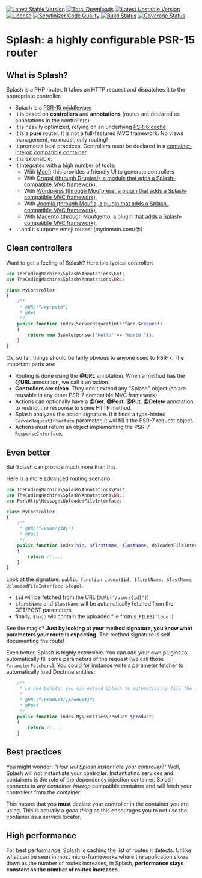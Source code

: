 [![Latest Stable Version](https://poser.pugx.org/thecodingmachine/splash-router/v/stable)](https://packagist.org/packages/mouf/mvc.splash-common)
[![Total Downloads](https://poser.pugx.org/thecodingmachine/splash-router/downloads)](https://packagist.org/packages/mouf/mvc.splash-common)
[![Latest Unstable Version](https://poser.pugx.org/thecodingmachine/splash-router/v/unstable)](https://packagist.org/packages/mouf/mvc.splash-common)
[![License](https://poser.pugx.org/thecodingmachine/splash-router/license)](https://packagist.org/packages/mouf/mvc.splash-common)
[![Scrutinizer Code Quality](https://scrutinizer-ci.com/g/thecodingmachine/splash-router/badges/quality-score.png?b=master)](https://scrutinizer-ci.com/g/thecodingmachine/mvc.splash-common/?branch=master)
[![Build Status](https://travis-ci.org/thecodingmachine/splash-router.svg?branch=master)](https://travis-ci.org/thecodingmachine/mvc.splash-common)
[![Coverage Status](https://coveralls.io/repos/thecodingmachine/splash-router/badge.svg?branch=master&service=github)](https://coveralls.io/github/thecodingmachine/mvc.splash-common?branch=master)

Splash: a highly configurable PSR-15 router
===========================================

What is Splash?
---------------

Splash is a PHP router. It takes an HTTP request and dispatches it to the appropriate controller.
  
- Splash is a [PSR-15 middleware](http://www.php-fig.org/psr/psr-15/)
- It is based on **controllers** and **annotations** (routes are declared as annotations in the controllers)
- It is heavily optimized, relying on an underlying [PSR-6 cache](http://www.php-fig.org/psr/psr-6/)
- It is a **pure** router. It is not a full-featured MVC framework. No views management, no model, only routing!
- It promotes best practices. Controllers must be declared in a [container-interop compatible container](https://github.com/container-interop/container-interop/).
- It is extensible.
- It integrates with a high number of tools:
    - With [Mouf](http://mouf-php.com): this provides a friendly UI to generate controllers
    - With [Drupal (through Druplash, a module that adds a Splash-compatible MVC framework)](http://mouf-php.com/packages/mouf/integration.drupal.druplash),
    - With [Wordpress (through Moufpress, a plugin that adds a Splash-compatible MVC framework)](http://mouf-php.com/packages/mouf/integration.wordpress.moufpress),
    - With [Joomla (through Moufla, a plugin that adds a Splash-compatible MVC framework)](http://mouf-php.com/packages/mouf/integration.wordpress.moufpress),
    - With [Magento (through Moufgento, a plugin that adds a Splash-compatible MVC framework)](http://mouf-php.com/packages/mouf/integration.magento.moufgento),
- ... and it supports emoji routes! (mydomain.com/😍)


Clean controllers
-----------------

Want to get a feeling of Splash? Here is a typical controller:

```php
use TheCodingMachine\Splash\Annotations\Get;
use TheCodingMachine\Splash\Annotations\URL;

class MyController
{
    /**
     * @URL("/my/path")
     * @Get
     */
    public function index(ServerRequestInterface $request)
    {
        return new JsonResponse(["Hello" => "World!"]);
    }
}
```

Ok, so far, things should be fairly obvious to anyone used to PSR-7. The important parts are:

- Routing is done using the **@URL** annotation. When a method has the **@URL** annotation, we call it an *action*.
- **Controllers are clean**. They don't extend any "Splash" object (so are reusable in any other PSR-7 compatible MVC framework)
- Actions can optionally have a **@Get**, **@Post**, **@Put**, **@Delete** annotation to restrict the response to some HTTP method.
- Splash analyzes the action signature. If it finds a type-hinted `ServerRequestInterface` parameter, it will fill it the PSR-7 request object.
- Actions must return an object implementing the PSR-7 `ResponseInterface`.


Even better
-----------

But Splash can provide much more than this.

Here is a more advanced routing scenario:

```php
use TheCodingMachine\Splash\Annotations\Post;
use TheCodingMachine\Splash\Annotations\URL;
use Psr\Http\Message\UploadedFileInterface;

class MyController
{
    /**
     * @URL("/user/{id}")
     * @Post
     */
    public function index($id, $firstName, $lastName, UploadedFileInterface $logo)
    {
        return //...;
    }
}
```

Look at the signature: `public function index($id, $firstName, $lastName, UploadedFileInterface $logo)`.

- `$id` will be fetched from the URL (`@URL("/user/{id}")`)
- `$firstName` and `$lastName` will be automatically fetched from the GET/POST parameters
- finally, `$logo` will contain the uploaded file from `$_FILES['logo']`

See the magic? **Just by looking at your method signature, you know what parameters your route is expecting.** The method signature is self-documenting the route!

Even better, Splash is highly extensible. You can add your own plugins to automatically fill some parameters of the request (we call those `ParameterFetchers`).
You could for instance write a parameter fetcher to automatically load Doctrine entities:

```php
    /**
     * Lo and behold: you can extend Splash to automatically fill the function parameters with objects of your liking
     *
     * @URL("/product/{product}")
     * @Post
     */
    public function index(My\Entities\Product $product)
    {
        return //...;
    }

```

Best practices
--------------

You might wonder: "*How will Splash instantiate your controller*?" Well, Splash will not instantiate your controller.
Instantiating services and containers is the role of the dependency injection container. Splash connects to any *container-interop* compatible container and will fetch your controllers from the container.

This means that you **must** declare your controller in the container you are using. This is actually a *good thing* as this encourages you to not use the container as a service locator.


High performance
----------------

For best performance, Splash is caching the list of routes it detects. Unlike what can be seen in most micro-frameworks where the application slows down as the number of routes increases, in Splash, **performance stays constant as the number of routes increases**.
